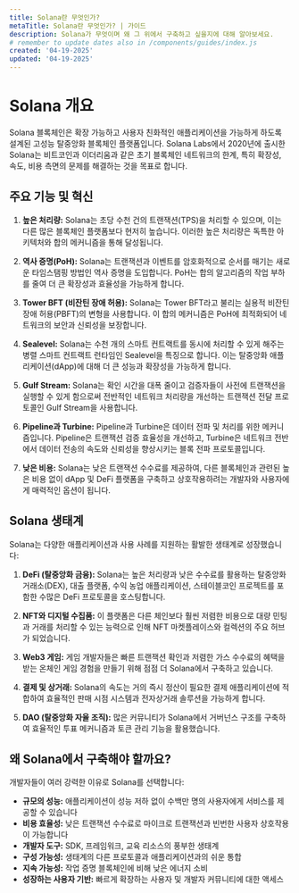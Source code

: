 ```yaml
---
title: Solana란 무엇인가?
metaTitle: Solana란 무엇인가? | 가이드
description: Solana가 무엇이며 왜 그 위에서 구축하고 싶을지에 대해 알아보세요.
# remember to update dates also in /components/guides/index.js
created: '04-19-2025'
updated: '04-19-2025'
---
```


# Solana 개요

Solana 블록체인은 확장 가능하고 사용자 친화적인 애플리케이션을 가능하게 하도록 설계된 고성능 탈중앙화 블록체인 플랫폼입니다. Solana Labs에서 2020년에 출시한 Solana는 비트코인과 이더리움과 같은 초기 블록체인 네트워크의 한계, 특히 확장성, 속도, 비용 측면의 문제를 해결하는 것을 목표로 합니다.

## 주요 기능 및 혁신

1. **높은 처리량:**
   Solana는 초당 수천 건의 트랜잭션(TPS)을 처리할 수 있으며, 이는 다른 많은 블록체인 플랫폼보다 현저히 높습니다. 이러한 높은 처리량은 독특한 아키텍처와 합의 메커니즘을 통해 달성됩니다.

2. **역사 증명(PoH):**
   Solana는 트랜잭션과 이벤트를 암호화적으로 순서를 매기는 새로운 타임스탬핑 방법인 역사 증명을 도입합니다. PoH는 합의 알고리즘의 작업 부하를 줄여 더 큰 확장성과 효율성을 가능하게 합니다.

3. **Tower BFT (비잔틴 장애 허용):**
   Solana는 Tower BFT라고 불리는 실용적 비잔틴 장애 허용(PBFT)의 변형을 사용합니다. 이 합의 메커니즘은 PoH에 최적화되어 네트워크의 보안과 신뢰성을 보장합니다.

4. **Sealevel:**
   Solana는 수천 개의 스마트 컨트랙트를 동시에 처리할 수 있게 해주는 병렬 스마트 컨트랙트 런타임인 Sealevel을 특징으로 합니다. 이는 탈중앙화 애플리케이션(dApp)에 대해 더 큰 성능과 확장성을 가능하게 합니다.

5. **Gulf Stream:**
   Solana는 확인 시간을 대폭 줄이고 검증자들이 사전에 트랜잭션을 실행할 수 있게 함으로써 전반적인 네트워크 처리량을 개선하는 트랜잭션 전달 프로토콜인 Gulf Stream을 사용합니다.

6. **Pipeline과 Turbine:**
   Pipeline과 Turbine은 데이터 전파 및 처리를 위한 메커니즘입니다. Pipeline은 트랜잭션 검증 효율성을 개선하고, Turbine은 네트워크 전반에서 데이터 전송의 속도와 신뢰성을 향상시키는 블록 전파 프로토콜입니다.

7. **낮은 비용:**
   Solana는 낮은 트랜잭션 수수료를 제공하여, 다른 블록체인과 관련된 높은 비용 없이 dApp 및 DeFi 플랫폼을 구축하고 상호작용하려는 개발자와 사용자에게 매력적인 옵션이 됩니다.

## Solana 생태계

Solana는 다양한 애플리케이션과 사용 사례를 지원하는 활발한 생태계로 성장했습니다:

1. **DeFi (탈중앙화 금융):**
   Solana는 높은 처리량과 낮은 수수료를 활용하는 탈중앙화 거래소(DEX), 대출 플랫폼, 수익 농업 애플리케이션, 스테이블코인 프로젝트를 포함한 수많은 DeFi 프로토콜을 호스팅합니다.

2. **NFT와 디지털 수집품:**
   이 플랫폼은 다른 체인보다 훨씬 저렴한 비용으로 대량 민팅과 거래를 처리할 수 있는 능력으로 인해 NFT 마켓플레이스와 컬렉션의 주요 허브가 되었습니다.

3. **Web3 게임:**
   게임 개발자들은 빠른 트랜잭션 확인과 저렴한 가스 수수료의 혜택을 받는 온체인 게임 경험을 만들기 위해 점점 더 Solana에서 구축하고 있습니다.

4. **결제 및 상거래:**
   Solana의 속도는 거의 즉시 정산이 필요한 결제 애플리케이션에 적합하여 효율적인 판매 시점 시스템과 전자상거래 솔루션을 가능하게 합니다.

5. **DAO (탈중앙화 자율 조직):**
   많은 커뮤니티가 Solana에서 거버넌스 구조를 구축하여 효율적인 투표 메커니즘과 토큰 관리 기능을 활용했습니다.

## 왜 Solana에서 구축해야 할까요?

개발자들이 여러 강력한 이유로 Solana를 선택합니다:

- **규모의 성능:** 애플리케이션이 성능 저하 없이 수백만 명의 사용자에게 서비스를 제공할 수 있습니다
- **비용 효율성:** 낮은 트랜잭션 수수료로 마이크로 트랜잭션과 빈번한 사용자 상호작용이 가능합니다
- **개발자 도구:** SDK, 프레임워크, 교육 리소스의 풍부한 생태계
- **구성 가능성:** 생태계의 다른 프로토콜과 애플리케이션과의 쉬운 통합
- **지속 가능성:** 작업 증명 블록체인에 비해 낮은 에너지 소비
- **성장하는 사용자 기반:** 빠르게 확장하는 사용자 및 개발자 커뮤니티에 대한 액세스